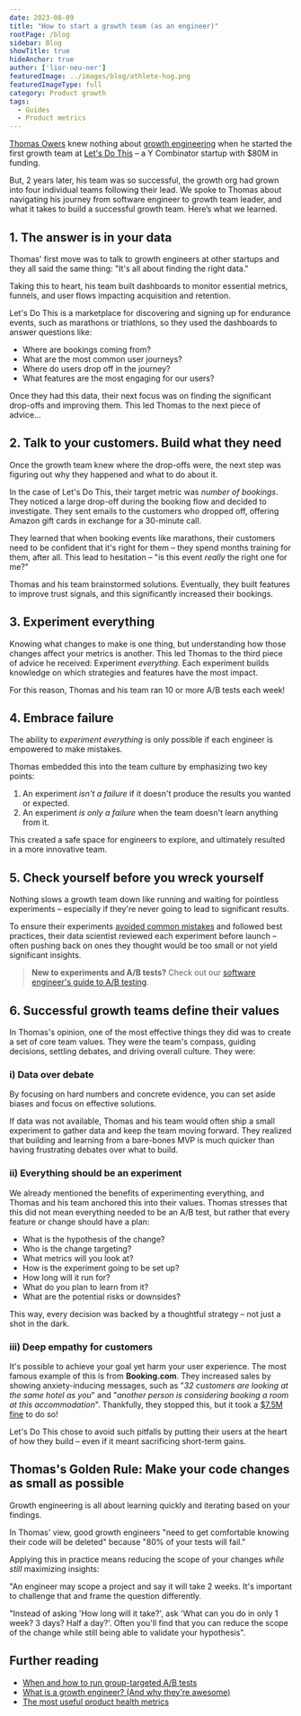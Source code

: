 ```yaml
---
date: 2023-08-09
title: "How to start a growth team (as an engineer)"
rootPage: /blog
sidebar: Blog
showTitle: true
hideAnchor: true
author: ['lior-neu-ner']
featuredImage: ../images/blog/athlete-hog.png
featuredImageType: full
category: Product growth
tags: 
  - Guides
  - Product metrics
---
```

[Thomas Owers](https://www.linkedin.com/in/thomasowers/) knew nothing about [growth engineering](/blog/what-is-a-growth-engineer) when he started the first growth team at [Let's Do This](https://www.letsdothis.com/) – a Y Combinator startup with $80M in funding.

But, 2 years later, his team was so successful, the growth org had grown into four individual teams following their lead. We spoke to Thomas about navigating his journey from software engineer to growth team leader, and what it takes to build a successful growth team. Here’s what we learned.

## 1. The answer is in your data

Thomas' first move was to talk to growth engineers at other startups and they all said the same thing: "It's all about finding the right data." 

Taking this to heart, his team built dashboards to monitor essential metrics, funnels, and user flows impacting acquisition and retention. 

Let's Do This is a marketplace for discovering and signing up for endurance events, such as marathons or triathlons, so they used the dashboards to answer questions like:

- Where are bookings coming from? 
- What are the most common user journeys? 
- Where do users drop off in the journey? 
- What features are the most engaging for our users? 

Once they had this data, their next focus was on finding the significant drop-offs and improving them. This led Thomas to the next piece of advice...

## 2. Talk to your customers. Build what they need

Once the growth team knew where the drop-offs were, the next step was figuring out why they happened and what to do about it. 

In the case of Let's Do This, their target metric was *number of bookings*. They noticed a large drop-off during the booking flow and decided to investigate. They sent emails to the customers who dropped off, offering Amazon gift cards in exchange for a 30-minute call.

They learned that when booking events like marathons, their customers need to be confident that it's right for them – they spend months training for them, after all. This lead to hesitation – "is this event _really_ the right one for me?"

Thomas and his team brainstormed solutions. Eventually, they built features to improve trust signals, and this significantly increased their bookings.

## 3. Experiment everything

Knowing what changes to make is one thing, but understanding how those changes affect your metrics is another. This led Thomas to the third piece of advice he received: Experiment *everything*. Each experiment builds knowledge on which strategies and features have the most impact.

For this reason, Thomas and his team ran 10 or more A/B tests each week! 

## 4. Embrace failure

The ability to *experiment everything* is only possible if each engineer is empowered to make mistakes. 

Thomas embedded this into the team culture by emphasizing two key points:

1. An experiment _isn't a failure_ if it doesn't produce the results you wanted or expected.
2. An experiment _is only a failure_ when the team doesn't learn anything from it. 

This created a safe space for engineers to explore, and ultimately resulted in a more innovative team.

## 5. Check yourself before you wreck yourself

Nothing slows a growth team down like running and waiting for pointless experiments – especially if they're never going to lead to significant results.

To ensure their experiments [avoided common mistakes](/blog/ab-testing-mistakes) and followed best practices, their data scientist reviewed each experiment before launch – often pushing back on ones they thought would be too small or not yield significant insights.

> **New to experiments and A/B tests?** Check out our [software engineer's guide to A/B testing](/blog/ab-testing-guide-for-engineers).

## 6. Successful growth teams define their values

In Thomas's opinion, one of the most effective things they did was to create a set of core team values. They were the team's compass, guiding decisions, settling debates, and driving overall culture. They were:

### i) Data over debate

By focusing on hard numbers and concrete evidence, you can set aside biases and focus on effective solutions.

If data was not available, Thomas and his team would often ship a small experiment to gather data and keep the team moving forward. They realized that building and learning from a bare-bones MVP is much quicker than having frustrating debates over what to build.

### ii) Everything should be an experiment

We already mentioned the benefits of experimenting everything, and Thomas and his team anchored this into their values. Thomas stresses that this did not mean everything needed to be an A/B test, but rather that every feature or change should have a plan:

- What is the hypothesis of the change?
- Who is the change targeting?
- What metrics will you look at?
- How is the experiment going to be set up?
- How long will it run for?
- What do you plan to learn from it?
- What are the potential risks or downsides?

This way, every decision was backed by a thoughtful strategy – not just a shot in the dark. 

### iii) Deep empathy for customers

It's possible to achieve your goal yet harm your user experience. The most famous example of this is from **Booking.com**. They increased sales by showing anxiety-inducing messages, such as "*32 customers are looking at the same hotel as you*" and "*another person is considering booking a room at this accommodation*". Thankfully, they stopped this, but it took a [$7.5M fine](https://www.gvh.hu/en/press_room/press_releases/press-releases-2020/gigantic-fine-imposed-on-booking.com-by-the-gvh) to do so!

Let's Do This chose to avoid such pitfalls by putting their users at the heart of how they build – even if it meant sacrificing short-term gains.

## Thomas's Golden Rule: Make your code changes as small as possible

Growth engineering is all about learning quickly and iterating based on your findings. 

In Thomas' view, good growth engineers "need to get comfortable knowing their code will be deleted" because "80% of your tests will fail."

Applying this in practice means reducing the scope of your changes *while still* maximizing insights:

"An engineer may scope a project and say it will take 2 weeks. It's important to challenge that and frame the question differently.

"Instead of asking 'How long will it take?', ask 'What can you do in only 1 week? 3 days? Half a day?'. Often you'll find that you can reduce the scope of the change while still being able to validate your hypothesis".

## Further reading

- [When and how to run group-targeted A/B tests](/blog/running-group-targeted-ab-tests)
- [What is a growth engineer? (And why they're awesome)](/blog/what-is-a-growth-engineer)
- [The most useful product health metrics](/blog/product-health-metrics)